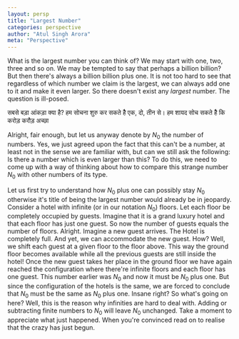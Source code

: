 ```yaml
---
layout: persp
title: "Largest Number"
categories: perspective
author: "Atul Singh Arora"
meta: "Perspective"
---
```


What is the largest number you can think of? We may start with one, two, three and so on. We may be tempted to say that perhaps a billion billion? But then there's always a billion billion plus one. It is not too hard to see that regardless of which number we claim is the largest, we can always add one to it and make it even larger. So there doesn't exist any *largest* number. The question is ill-posed. 

सबसे बड़ा आंकड़ा क्या है? हम सोचना शुरु कर सकते हैै एक, दो, तीन से। हम शायद सोच सकते हैै कि करोड़ करौड़ अच्छा 

Alright, fair enough, but let us anyway denote by $N_0$ the number of numbers. Yes, we just agreed upon the fact that this can't be a number, at least not in the sense we are familiar with, but can we still ask the following: Is there a number which is even larger than this? To do this, we need to come up with a way of thinking about how to compare this strange number $N_0$ with other numbers of its type.

Let us first try to understand how $N_0$ plus one can possibly stay $N_0$ otherwise it's title of being the largest number would already be in jeopardy. Consider a hotel with infinite (or in our notation $N_0$) floors. Let each floor be completely occupied by guests. Imagine that it is a grand luxury hotel and that each floor has just one guest. So now the number of guests equals the number of floors. Alright. Imagine a new guest arrives. The Hotel is completely full. And yet, we can accommodate the new guest. How? Well, we shift each guest at a given floor to the floor above. This way the ground floor becomes available while all the previous guests are still inside the hotel! Once the new guest takes her place in the ground floor we have again reached the configuration where there're infinite floors and each floor has one guest. This number earlier was $N_0$ and now it must be $N_0$ plus one. But since the configuration of the hotels is the same, we are forced to conclude that $N_0$ must be the same as $N_0$ plus one. Insane right? So what's going on here? Well, this is the reason why infinities are hard to deal with. Adding  or subtracting finite numbers to $N_0$ will leave $N_0$ unchanged. Take a moment to appreciate what just happened. When you're convinced read on to realise that the crazy has just begun.




